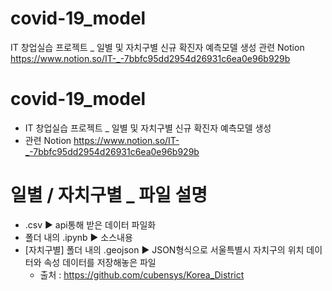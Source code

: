 # covid-19_model
IT 창업실습 프로젝트 _ 일별 및 자치구별 신규 확진자 예측모델 생성
관련 Notion https://www.notion.so/IT-_-7bbfc95dd2954d26931c6ea0e96b929b
# covid-19_model
- IT 창업실습 프로젝트 _ 일별 및 자치구별 신규 확진자 예측모델 생성
- 관련 Notion https://www.notion.so/IT-_-7bbfc95dd2954d26931c6ea0e96b929b

# 일별 / 자치구별 _ 파일 설명
- .csv ▶️ api통해 받은 데이터 파일화
- 폴더 내의 .ipynb ▶️ 소스내용
- [자치구별] 폴더 내의 .geojson ▶️ JSON형식으로 서울특별시 자치구의 위치 데이터와 속성 데이터를 저장해놓은 파일
  - 출처 : https://github.com/cubensys/Korea_District
